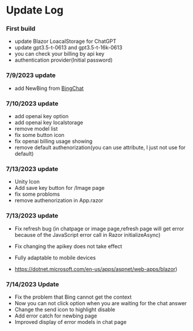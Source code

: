 # Update Log
### First build

* update Blazor LoacalStorage for ChatGPT
* update gpt3.5-t-0613 and gpt3.5-t-16k-0613
* you can check your billing by api key
* authentication provider(Initial password)

### 7/9/2023 update

* add NewBing from [BingChat](https://github.com/bsdayo/BingChat)

### 7/10/2023 update

* add openai key option
* add openai key localstorage
* remove model list
* fix some button icon
* fix openai billing usage showing
* remove default authenorization(you can use attribute, I just not use for default)

### 7/13/2023 update

* Unity Icon
* Add save key button for /Image page
* fix some probloms
* remove authenorization in App.razor

### 7/13/2023 update

* Fix refresh bug (in chatpage or image page,refresh page will get error because of the JavaScript error call in Razor initializeAsync)
* Fix changing the apikey does not take effect
* Fully adaptable to mobile devices

* https://dotnet.microsoft.com/en-us/apps/aspnet/web-apps/blazor)

### 7/14/2023 Update

* Fix the problem that Bing cannot get the context
* Now you can not click option when you are waiting for the chat answer
* Change the send icon to highlight disable
* Add error catch for newbing page
* Improved display of error models in chat page

